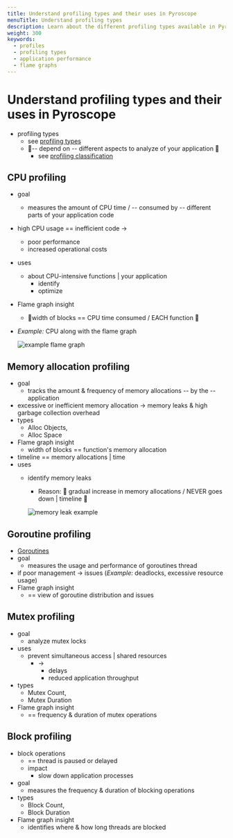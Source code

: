 ```yaml
---
title: Understand profiling types and their uses in Pyroscope
menuTitle: Understand profiling types
description: Learn about the different profiling types available in Pyroscope and how to effectively use them in your application performance analysis.
weight: 300
keywords:
  - profiles
  - profiling types
  - application performance
  - flame graphs
---
```


# Understand profiling types and their uses in Pyroscope

* profiling types
  * see [profiling types](../profiling.md)
  * 👀-- depend on -- different aspects to analyze of your application 👀
    * see [profiling classification](../../shared/available-profile-types.md)

## CPU profiling

* goal
  * measures the amount of CPU time / -- consumed by -- different parts of your application code
* high CPU usage == inefficient code ->
  * poor performance
  * increased operational costs
* uses 
  * about CPU-intensive functions | your application
    * identify
    * optimize 
* Flame graph insight 
  * 👀width of blocks == CPU time consumed / EACH function 👀
* _Example:_ CPU along with the flame graph

    ![example flame graph](https://grafana.com/static/img/pyroscope/pyroscope-ui-single-2023-11-30.png)

<!-- ## FGprof (for go)
[todo add a link to the docs for fgprof]  -->

## Memory allocation profiling

* goal
  * tracks the amount & frequency of memory allocations -- by the -- application
* excessive or inefficient memory allocation -> memory leaks & high garbage collection overhead
* types
  * Alloc Objects,
  * Alloc Space
* Flame graph insight
  * width of blocks == function's memory allocation
* timeline == memory allocations | time
* uses
  * identify memory leaks
    * Reason: 🧠 gradual increase in memory allocations / NEVER goes down | timeline 🧠

    ![memory leak example](https://grafana.com/static/img/pyroscope/pyroscope-memory-leak-2023-11-30.png)

## Goroutine profiling

* [Goroutines](https://go.dev/tour/concurrency/1)
* goal
  * measures the usage and performance of goroutines thread
* if poor management -> issues (_Example:_ deadlocks, excessive resource usage)
* Flame graph insight
  * == view of goroutine distribution and issues

## Mutex profiling

* goal
  * analyze mutex locks
* uses
  * prevent simultaneous access | shared resources
    * -> 
      * delays
      * reduced application throughput
* types
  * Mutex Count,
  * Mutex Duration
* Flame graph insight
  * == frequency & duration of mutex operations

## Block profiling

* block operations
  * == thread is paused or delayed
  * impact
    * slow down application processes 
* goal
  * measures the frequency & duration of blocking operations 
* types
  * Block Count,
  * Block Duration
* Flame graph insight
  * identifies where & how long threads are blocked
